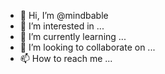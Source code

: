 - 👋 Hi, I’m @mindbable
- 👀 I’m interested in ...
- 🌱 I’m currently learning ...
- 💞️ I’m looking to collaborate on ...
- 📫 How to reach me ...

<!---
mindbable/mindbable is a ✨ special ✨ repository because its `README.md` (this file) appears on your GitHub profile.
You can click the Preview link to take a look at your changes.
--->
